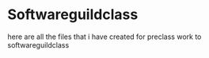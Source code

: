 # Softwareguildclass
here are all the files that i have created for preclass work to softwareguildclass
